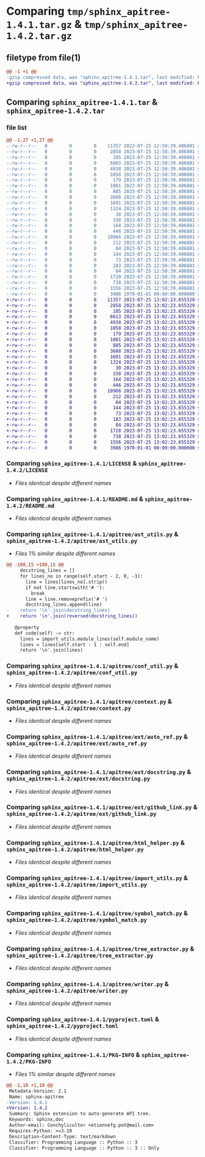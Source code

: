 # Comparing `tmp/sphinx_apitree-1.4.1.tar.gz` & `tmp/sphinx_apitree-1.4.2.tar.gz`

## filetype from file(1)

```diff
@@ -1 +1 @@
-gzip compressed data, was "sphinx_apitree-1.4.1.tar", last modified: Fri Jan  1 00:00:00 2016, max compression
+gzip compressed data, was "sphinx_apitree-1.4.2.tar", last modified: Fri Jan  1 00:00:00 2016, max compression
```

## Comparing `sphinx_apitree-1.4.1.tar` & `sphinx_apitree-1.4.2.tar`

### file list

```diff
@@ -1,27 +1,27 @@
--rw-r--r--   0        0        0    11357 2023-07-25 12:50:39.406801 sphinx_apitree-1.4.1/LICENSE
--rw-r--r--   0        0        0     2858 2023-07-25 12:50:39.406801 sphinx_apitree-1.4.1/README.md
--rw-r--r--   0        0        0      105 2023-07-25 12:50:39.406801 sphinx_apitree-1.4.1/apitree/__init__.py
--rw-r--r--   0        0        0     6603 2023-07-25 12:50:39.406801 sphinx_apitree-1.4.1/apitree/ast_utils.py
--rw-r--r--   0        0        0     4938 2023-07-25 12:50:39.406801 sphinx_apitree-1.4.1/apitree/conf_util.py
--rw-r--r--   0        0        0     1058 2023-07-25 12:50:39.406801 sphinx_apitree-1.4.1/apitree/context.py
--rw-r--r--   0        0        0      179 2023-07-25 12:50:39.406801 sphinx_apitree-1.4.1/apitree/debug_utils.py
--rw-r--r--   0        0        0     1801 2023-07-25 12:50:39.406801 sphinx_apitree-1.4.1/apitree/ext/auto_ref.py
--rw-r--r--   0        0        0      885 2023-07-25 12:50:39.406801 sphinx_apitree-1.4.1/apitree/ext/docstring.py
--rw-r--r--   0        0        0     3688 2023-07-25 12:50:39.406801 sphinx_apitree-1.4.1/apitree/ext/github_link.py
--rw-r--r--   0        0        0     1691 2023-07-25 12:50:39.406801 sphinx_apitree-1.4.1/apitree/html_helper.py
--rw-r--r--   0        0        0     1324 2023-07-25 12:50:39.406801 sphinx_apitree-1.4.1/apitree/import_utils.py
--rw-r--r--   0        0        0       30 2023-07-25 12:50:39.406801 sphinx_apitree-1.4.1/apitree/main.py
--rw-r--r--   0        0        0      330 2023-07-25 12:50:39.406801 sphinx_apitree-1.4.1/apitree/md_utils.py
--rw-r--r--   0        0        0      164 2023-07-25 12:50:39.406801 sphinx_apitree-1.4.1/apitree/signature_utils.py
--rw-r--r--   0        0        0      446 2023-07-25 12:50:39.406801 sphinx_apitree-1.4.1/apitree/structs.py
--rw-r--r--   0        0        0    10966 2023-07-25 12:50:39.406801 sphinx_apitree-1.4.1/apitree/symbol_match.py
--rw-r--r--   0        0        0      212 2023-07-25 12:50:39.406801 sphinx_apitree-1.4.1/apitree/templates/api.md
--rw-r--r--   0        0        0       84 2023-07-25 12:50:39.406801 sphinx_apitree-1.4.1/apitree/templates/attribute.md
--rw-r--r--   0        0        0      144 2023-07-25 12:50:39.406801 sphinx_apitree-1.4.1/apitree/templates/class.md
--rw-r--r--   0        0        0       73 2023-07-25 12:50:39.406801 sphinx_apitree-1.4.1/apitree/templates/function.md
--rw-r--r--   0        0        0      183 2023-07-25 12:50:39.406801 sphinx_apitree-1.4.1/apitree/templates/module.md
--rw-r--r--   0        0        0       84 2023-07-25 12:50:39.406801 sphinx_apitree-1.4.1/apitree/templates/type_alias.md
--rw-r--r--   0        0        0     1728 2023-07-25 12:50:39.406801 sphinx_apitree-1.4.1/apitree/tree_extractor.py
--rw-r--r--   0        0        0      738 2023-07-25 12:50:39.406801 sphinx_apitree-1.4.1/apitree/writer.py
--rw-r--r--   0        0        0     1556 2023-07-25 12:50:39.406801 sphinx_apitree-1.4.1/pyproject.toml
--rw-r--r--   0        0        0     3986 1970-01-01 00:00:00.000000 sphinx_apitree-1.4.1/PKG-INFO
+-rw-r--r--   0        0        0    11357 2023-07-25 13:02:23.655329 sphinx_apitree-1.4.2/LICENSE
+-rw-r--r--   0        0        0     2858 2023-07-25 13:02:23.655329 sphinx_apitree-1.4.2/README.md
+-rw-r--r--   0        0        0      105 2023-07-25 13:02:23.655329 sphinx_apitree-1.4.2/apitree/__init__.py
+-rw-r--r--   0        0        0     6613 2023-07-25 13:02:23.655329 sphinx_apitree-1.4.2/apitree/ast_utils.py
+-rw-r--r--   0        0        0     4938 2023-07-25 13:02:23.655329 sphinx_apitree-1.4.2/apitree/conf_util.py
+-rw-r--r--   0        0        0     1058 2023-07-25 13:02:23.655329 sphinx_apitree-1.4.2/apitree/context.py
+-rw-r--r--   0        0        0      179 2023-07-25 13:02:23.655329 sphinx_apitree-1.4.2/apitree/debug_utils.py
+-rw-r--r--   0        0        0     1801 2023-07-25 13:02:23.655329 sphinx_apitree-1.4.2/apitree/ext/auto_ref.py
+-rw-r--r--   0        0        0      885 2023-07-25 13:02:23.655329 sphinx_apitree-1.4.2/apitree/ext/docstring.py
+-rw-r--r--   0        0        0     3688 2023-07-25 13:02:23.655329 sphinx_apitree-1.4.2/apitree/ext/github_link.py
+-rw-r--r--   0        0        0     1691 2023-07-25 13:02:23.655329 sphinx_apitree-1.4.2/apitree/html_helper.py
+-rw-r--r--   0        0        0     1324 2023-07-25 13:02:23.655329 sphinx_apitree-1.4.2/apitree/import_utils.py
+-rw-r--r--   0        0        0       30 2023-07-25 13:02:23.655329 sphinx_apitree-1.4.2/apitree/main.py
+-rw-r--r--   0        0        0      330 2023-07-25 13:02:23.655329 sphinx_apitree-1.4.2/apitree/md_utils.py
+-rw-r--r--   0        0        0      164 2023-07-25 13:02:23.655329 sphinx_apitree-1.4.2/apitree/signature_utils.py
+-rw-r--r--   0        0        0      446 2023-07-25 13:02:23.655329 sphinx_apitree-1.4.2/apitree/structs.py
+-rw-r--r--   0        0        0    10966 2023-07-25 13:02:23.655329 sphinx_apitree-1.4.2/apitree/symbol_match.py
+-rw-r--r--   0        0        0      212 2023-07-25 13:02:23.655329 sphinx_apitree-1.4.2/apitree/templates/api.md
+-rw-r--r--   0        0        0       84 2023-07-25 13:02:23.655329 sphinx_apitree-1.4.2/apitree/templates/attribute.md
+-rw-r--r--   0        0        0      144 2023-07-25 13:02:23.655329 sphinx_apitree-1.4.2/apitree/templates/class.md
+-rw-r--r--   0        0        0       73 2023-07-25 13:02:23.655329 sphinx_apitree-1.4.2/apitree/templates/function.md
+-rw-r--r--   0        0        0      183 2023-07-25 13:02:23.655329 sphinx_apitree-1.4.2/apitree/templates/module.md
+-rw-r--r--   0        0        0       84 2023-07-25 13:02:23.655329 sphinx_apitree-1.4.2/apitree/templates/type_alias.md
+-rw-r--r--   0        0        0     1728 2023-07-25 13:02:23.655329 sphinx_apitree-1.4.2/apitree/tree_extractor.py
+-rw-r--r--   0        0        0      738 2023-07-25 13:02:23.655329 sphinx_apitree-1.4.2/apitree/writer.py
+-rw-r--r--   0        0        0     1556 2023-07-25 13:02:23.655329 sphinx_apitree-1.4.2/pyproject.toml
+-rw-r--r--   0        0        0     3986 1970-01-01 00:00:00.000000 sphinx_apitree-1.4.2/PKG-INFO
```

### Comparing `sphinx_apitree-1.4.1/LICENSE` & `sphinx_apitree-1.4.2/LICENSE`

 * *Files identical despite different names*

### Comparing `sphinx_apitree-1.4.1/README.md` & `sphinx_apitree-1.4.2/README.md`

 * *Files identical despite different names*

### Comparing `sphinx_apitree-1.4.1/apitree/ast_utils.py` & `sphinx_apitree-1.4.2/apitree/ast_utils.py`

 * *Files 1% similar despite different names*

```diff
@@ -108,15 +108,15 @@
     docstring_lines = []
     for lines_no in range(self.start - 2, 0, -1):
       line = lines[lines_no].strip()
       if not line.startswith('# '):
         break
       line = line.removeprefix('# ')
       docstring_lines.append(line)
-    return '\n'.join(docstring_lines)
+    return '\n'.join(reversed(docstring_lines))
 
   @property
   def code(self) -> str:
     lines = import_utils.module_lines(self.module_name)
     lines = lines[self.start - 1 : self.end]
     return '\n'.join(lines)
```

### Comparing `sphinx_apitree-1.4.1/apitree/conf_util.py` & `sphinx_apitree-1.4.2/apitree/conf_util.py`

 * *Files identical despite different names*

### Comparing `sphinx_apitree-1.4.1/apitree/context.py` & `sphinx_apitree-1.4.2/apitree/context.py`

 * *Files identical despite different names*

### Comparing `sphinx_apitree-1.4.1/apitree/ext/auto_ref.py` & `sphinx_apitree-1.4.2/apitree/ext/auto_ref.py`

 * *Files identical despite different names*

### Comparing `sphinx_apitree-1.4.1/apitree/ext/docstring.py` & `sphinx_apitree-1.4.2/apitree/ext/docstring.py`

 * *Files identical despite different names*

### Comparing `sphinx_apitree-1.4.1/apitree/ext/github_link.py` & `sphinx_apitree-1.4.2/apitree/ext/github_link.py`

 * *Files identical despite different names*

### Comparing `sphinx_apitree-1.4.1/apitree/html_helper.py` & `sphinx_apitree-1.4.2/apitree/html_helper.py`

 * *Files identical despite different names*

### Comparing `sphinx_apitree-1.4.1/apitree/import_utils.py` & `sphinx_apitree-1.4.2/apitree/import_utils.py`

 * *Files identical despite different names*

### Comparing `sphinx_apitree-1.4.1/apitree/symbol_match.py` & `sphinx_apitree-1.4.2/apitree/symbol_match.py`

 * *Files identical despite different names*

### Comparing `sphinx_apitree-1.4.1/apitree/tree_extractor.py` & `sphinx_apitree-1.4.2/apitree/tree_extractor.py`

 * *Files identical despite different names*

### Comparing `sphinx_apitree-1.4.1/apitree/writer.py` & `sphinx_apitree-1.4.2/apitree/writer.py`

 * *Files identical despite different names*

### Comparing `sphinx_apitree-1.4.1/pyproject.toml` & `sphinx_apitree-1.4.2/pyproject.toml`

 * *Files identical despite different names*

### Comparing `sphinx_apitree-1.4.1/PKG-INFO` & `sphinx_apitree-1.4.2/PKG-INFO`

 * *Files 1% similar despite different names*

```diff
@@ -1,10 +1,10 @@
 Metadata-Version: 2.1
 Name: sphinx-apitree
-Version: 1.4.1
+Version: 1.4.2
 Summary: Sphinx extension to auto-generate API tree.
 Keywords: sphinx,doc
 Author-email: Conchylicultor <etiennefg.pot@mail.com>
 Requires-Python: >=3.10
 Description-Content-Type: text/markdown
 Classifier: Programming Language :: Python :: 3
 Classifier: Programming Language :: Python :: 3 :: Only
```


